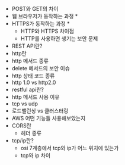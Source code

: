 - POST와 GET의 차이
- 웹 브라우저가 동작하는 과정 *
- HTTPS가 동작하는 과정 *
    - HTTP와 HTTPS 차이점
    - HTTP를 사용하면 생기는 보안 문제
- REST API란?
- http란
- http 메서드 종류
- delete 메서드의 보안 이슈
- http 상태 코드 종류
- http 1.0 vs http2.0
- restful api란?
- http 메서드 사용 이유
- tcp vs udp
- 로드밸런싱 vs 클러스터링
- AWS 어떤 기능들 사용해보았는지
- CORS란
    - 헤더 종류
- tcp/ip란?
    - osi 7계층에서 tcp와 ip가 어느 위치에 있는가
    - tcp와 ip 차이
